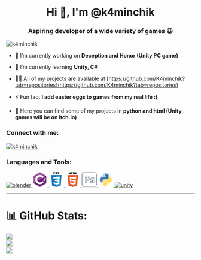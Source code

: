 <h1 align="center">Hi 👋, I'm @k4minchik</h1>
<h3 align="center">Aspiring developer of a wide variety of games 😃</h3>

<p align="left"> <img src="https://komarev.com/ghpvc/?username=k4minchik&label=Profile%20views&color=ff8000&style=flat" alt="k4minchik" /> </p>

- 🔭 I’m currently working on **Deception and Honor (Unity PC game)**

- 🌱 I’m currently learning **Unity, C#**

- 👨‍💻 All of my projects are available at [https://github.com/K4minchik?tab=repositories](https://github.com/K4minchik?tab=repositories)

- ⚡ Fun fact **I add easter eggs to games from my real life :)**

- 💫 Here you can find some of my projects in **python and html (Unity games will be on itch.io)**

<h3 align="left">Connect with me:</h3>
<p align="left">
<a href="https://discord.gg/k4minchik" target="blank"><img align="center" src="https://raw.githubusercontent.com/rahuldkjain/github-profile-readme-generator/master/src/images/icons/Social/discord.svg" alt="k4minchik" height="30" width="40" /></a>
</p>

<h3 align="left">Languages and Tools:</h3>
<p align="left"> <a href="https://www.blender.org/" target="_blank" rel="noreferrer"> <img src="https://download.blender.org/branding/community/blender_community_badge_white.svg" alt="blender" width="40" height="40"/> </a> <a href="https://www.w3schools.com/cs/" target="_blank" rel="noreferrer"> <img src="https://raw.githubusercontent.com/devicons/devicon/master/icons/csharp/csharp-original.svg" alt="csharp" width="40" height="40"/> </a> <a href="https://www.w3schools.com/css/" target="_blank" rel="noreferrer"> <img src="https://raw.githubusercontent.com/devicons/devicon/master/icons/css3/css3-original-wordmark.svg" alt="css3" width="40" height="40"/> </a> <a href="https://www.w3.org/html/" target="_blank" rel="noreferrer"> <img src="https://raw.githubusercontent.com/devicons/devicon/master/icons/html5/html5-original-wordmark.svg" alt="html5" width="40" height="40"/> </a> <a href="https://www.photoshop.com/en" target="_blank" rel="noreferrer"> <img src="https://raw.githubusercontent.com/devicons/devicon/master/icons/photoshop/photoshop-line.svg" alt="photoshop" width="40" height="40"/> </a> <a href="https://www.python.org" target="_blank" rel="noreferrer"> <img src="https://raw.githubusercontent.com/devicons/devicon/master/icons/python/python-original.svg" alt="python" width="40" height="40"/> </a> <a href="https://unity.com/" target="_blank" rel="noreferrer"> <img src="https://www.vectorlogo.zone/logos/unity3d/unity3d-icon.svg" alt="unity" width="40" height="40"/> </a> </p>

---

# 📊 GitHub Stats:
![](https://github-readme-stats.vercel.app/api?username=k4minchik&theme=dark&hide_border=false&include_all_commits=true&count_private=false)<br/>
![](https://nirzak-streak-stats.vercel.app/?user=k4minchik&theme=dark&hide_border=false)<br/>
![](https://github-readme-stats.vercel.app/api/top-langs/?username=k4minchik&theme=dark&hide_border=false&include_all_commits=true&count_private=false&layout=compact)

<!-- Proudly created with GPRM ( https://gprm.itsvg.in ) -->


